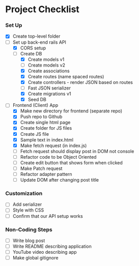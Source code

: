 # Project Checklist

### Set Up
- [x] Create top-level folder
- [ ] Set up back-end rails API
  - [x] CORS setup
  - [ ] Create DB
    - [x] Create models v1
    - [ ] Create models v2
    - [x] Create associations
    - [x] Create routes (name spaced routes)
    - [x] Create controllers - render JSON based on routes
    - [ ] Fast JSON serializer
    - [x] Create migrations v1
    - [x] Seed DB
- [ ] Frontend (Client) App
  - [x] Make new directory for frontend (separate repo)
  - [x] Push repo to Github
  - [x] Create single html page
  - [x] Create folder for JS files
  - [x] Create JS file
  - [x] Sample text in index.html
  - [x] Make fetch request (in index.js)
  - [ ] Fetch request should display post in DOM not console
  - [ ] Refactor code to be Object Oriented 
  - [ ] Create edit button that shows form when clicked
  - [ ] Make Patch request
  - [ ] Refactor adapter pattern
  - [ ] Update DOM after changing post title

### Customization
- [ ] Add serializer
- [ ] Style with CSS
- [ ] Confirm that our API setup works

### Non-Coding Steps
- [ ] Write blog post
- [ ] Write README describing application
- [ ] YouTube video describing app
- [ ] Make global gitignore

